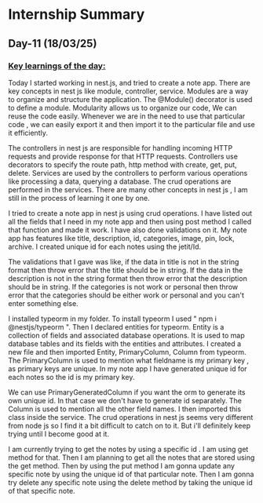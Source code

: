 # Internship Summary
## Day-11 (18/03/25)
### <ins> Key learnings of the day:</ins>
Today I started working in nest.js, and tried to create a note app. There are key concepts in nest js like module, controller, service. Modules are a way to organize and structure the application. The @Module() decorator is used to define a module. Modularity allows us to organize our code, We can reuse the code easily. Whenever we are in the need to use that particular code , we can easily export it and then import it to the particular file and use it efficiently.

The controllers in nest js are responsible for handling incoming HTTP requests and provide response for that HTTP requests. Controllers use decorators to specify the route path, http method with create, get, put, delete. Services are used by the controllers to perform various operations like processing a data, querying a database. The crud operations are performed in the services. There are many other concepts in nest js , I am still in the process of learning it one by one.

I tried to create a note app in nest js using crud operations. I have listed out all the fields that I need in my note app and then using post method I called that function and made it work. I have also done validations on it. My note app has features like title, description, id, categories, image, pin, lock, archive. I created unique id for each notes using the jetit/Id.

The validations that I gave was like, if the data in title is not in the string format then throw error that the title should be in string. If the data in the description is not in the string format then throw error that the description should be in string. If the categories is not work or personal then throw error that the categories should be either work or personal and you can't enter something else.

I installed typeorm in my folder. To install typeorm I used " npm i @nestjs/typeorm ". Then I declared entities for typeorm. Entity is a collection of fields and associated database operations. It is used to map database tables and its fields with the entities and attributes. I created a new file and then imported Entity, PrimaryColumn, Column from typeorm. The PrimaryColumn is used to mention what fieldname is my primary key , as primary keys are unique. In my note app I have generated unique id for each notes so the id is my primary key. 

We can use PrimaryGeneratedColumn if you want the orm to generate its own unique id. In that case we don't have to generate id separately. The Column is used to mention all the other field names. I then imported this class inside the service. The crud operations in nest js seems very different from node js so I find it a bit difficult to catch on to it. But i'll definitely keep trying until I become good at it.

I am currently trying to get the notes by using a specific id . I am using get method for that. Then I am planning to get all the notes that are stored using the get method. Then by using the put method I am gonna update any specific note by using the unique id of that particular note. Then I am gonna try delete any specific note using the delete method by taking the unique id of that specific note.
